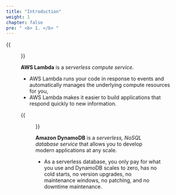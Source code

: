 ```yaml
---
title: "Introduction"
weight: 1
chapter: false
pre: " <b> 1. </b> "
---
```


{{<figure src="/images/workshop-1/AWS-Lambda.svg" title="AWS Lambda" width=150pc >}}

**AWS Lambda** is a _serverless compute service_.

- AWS Lambda runs your code in response to events and automatically manages the underlying compute resources for you,
- AWS Lambda makes it easier to build applications that respond quickly to new information.

{{<figure src="/images/workshop-1/Amazon-DynamoDB.svg" title="Amazon DynamoDB" width=150pc >}}

**Amazon DynamoDB** is a _serverless, NoSQL database service_ that allows you to develop modern applications at any scale.

- As a serverless database, you only pay for what you use and DynamoDB scales to zero, has no cold starts, no version upgrades, no maintenance windows, no patching, and no downtime maintenance.
